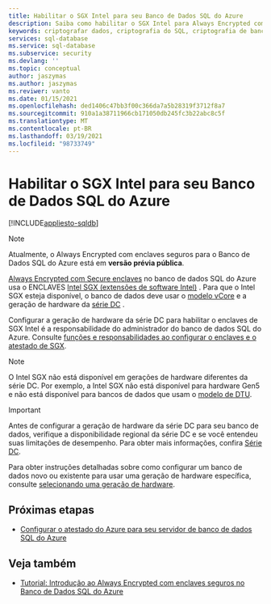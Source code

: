 ```yaml
---
title: Habilitar o SGX Intel para seu Banco de Dados SQL do Azure
description: Saiba como habilitar o SGX Intel para Always Encrypted com o Secure enclaves no banco de dados SQL do Azure selecionando uma geração de hardware habilitada para SGX.
keywords: criptografar dados, criptografia do SQL, criptografia de banco de dados, informações confidenciais, Always Encrypted, enclaves seguros, SGX, atestado
services: sql-database
ms.service: sql-database
ms.subservice: security
ms.devlang: ''
ms.topic: conceptual
author: jaszymas
ms.author: jaszymas
ms.reviwer: vanto
ms.date: 01/15/2021
ms.openlocfilehash: ded1406c47bb3f00c366da7a5b28319f3712f8a7
ms.sourcegitcommit: 910a1a38711966cb171050db245fc3b22abc8c5f
ms.translationtype: MT
ms.contentlocale: pt-BR
ms.lasthandoff: 03/19/2021
ms.locfileid: "98733749"
---
```

# <a name="enable-intel-sgx-for-your-azure-sql-database"></a>Habilitar o SGX Intel para seu Banco de Dados SQL do Azure 

[!INCLUDE[appliesto-sqldb](../includes/appliesto-sqldb.md)]

> [!NOTE]
> Atualmente, o Always Encrypted com enclaves seguros para o Banco de Dados SQL do Azure está em **versão prévia pública**.

[Always Encrypted com Secure enclaves](/sql/relational-databases/security/encryption/always-encrypted-enclaves) no banco de dados SQL do Azure usa o ENCLAVES [Intel SGX (extensões de software Intel)](https://itpeernetwork.intel.com/microsoft-azure-confidential-computing/) . Para que o Intel SGX esteja disponível, o banco de dados deve usar o [modelo vCore](service-tiers-vcore.md) e a geração de hardware da [série DC](service-tiers-vcore.md#dc-series) .

Configurar a geração de hardware da série DC para habilitar o enclaves de SGX Intel é a responsabilidade do administrador do banco de dados SQL do Azure. Consulte [funções e responsabilidades ao configurar o enclaves e o atestado de SGX](always-encrypted-enclaves-plan.md#roles-and-responsibilities-when-configuring-sgx-enclaves-and-attestation).

> [!NOTE]
> O Intel SGX não está disponível em gerações de hardware diferentes da série DC. Por exemplo, a Intel SGX não está disponível para hardware Gen5 e não está disponível para bancos de dados que usam o [modelo de DTU](service-tiers-dtu.md).

> [!IMPORTANT]
> Antes de configurar a geração de hardware da série DC para seu banco de dados, verifique a disponibilidade regional da série DC e se você entendeu suas limitações de desempenho. Para obter mais informações, confira [Série DC](service-tiers-vcore.md#dc-series).

Para obter instruções detalhadas sobre como configurar um banco de dados novo ou existente para usar uma geração de hardware específica, consulte [selecionando uma geração de hardware](service-tiers-vcore.md#selecting-a-hardware-generation).
   
## <a name="next-steps"></a>Próximas etapas

- [Configurar o atestado do Azure para seu servidor de banco de dados SQL do Azure](always-encrypted-enclaves-configure-attestation.md)

## <a name="see-also"></a>Veja também

- [Tutorial: Introdução ao Always Encrypted com enclaves seguros no Banco de Dados SQL do Azure](always-encrypted-enclaves-getting-started.md)